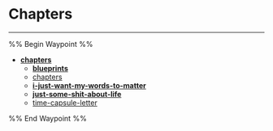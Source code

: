 # Chapters

---

%% Begin Waypoint %%

- **[chapters](../../..//Blog/chapters/chapters.md)**
  - **[blueprints](blueprints/blueprints.md)**
  - [chapters](../../..//Blog/chapters/chapters.md)
  - **[i-just-want-my-words-to-matter](i-just-want-my-words-to-matter/i-just-want-my-words-to-matter.md)**
  - **[just-some-shit-about-life](just-some-shit-about-life/just-some-shit-about-life.md)**
  - [time-capsule-letter](time-capsule-letter.md)

%% End Waypoint %%
